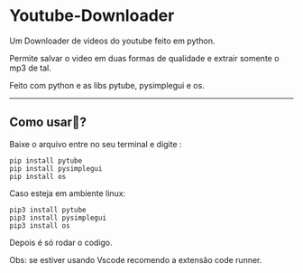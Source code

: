 # Youtube-Downloader
Um Downloader de videos do youtube feito em python.

Permite salvar o video em duas formas de qualidade e extrair somente o mp3 de tal.

Feito com python e as libs pytube, pysimplegui e os.

<hr>

## Como usar🤔?

Baixe o arquivo entre no seu terminal e digite :

    pip install pytube
    pip install pysimplegui
    pip install os

Caso esteja em ambiente linux: 

    pip3 install pytube
    pip3 install pysimplegui
    pip3 install os

Depois é só rodar o codigo.

Obs: se estiver usando Vscode recomendo a extensão code runner.
